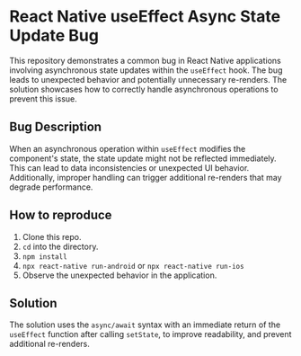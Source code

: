 # React Native useEffect Async State Update Bug

This repository demonstrates a common bug in React Native applications involving asynchronous state updates within the `useEffect` hook.  The bug leads to unexpected behavior and potentially unnecessary re-renders. The solution showcases how to correctly handle asynchronous operations to prevent this issue.

## Bug Description
When an asynchronous operation within `useEffect` modifies the component's state, the state update might not be reflected immediately. This can lead to data inconsistencies or unexpected UI behavior.  Additionally, improper handling can trigger additional re-renders that may degrade performance.

## How to reproduce
1. Clone this repo.
2. `cd` into the directory.
3. `npm install`
4. `npx react-native run-android` or `npx react-native run-ios`
5. Observe the unexpected behavior in the application. 

## Solution
The solution uses the `async/await` syntax with an immediate return of the `useEffect` function after calling `setState`, to improve readability, and prevent additional re-renders. 
